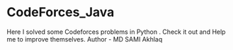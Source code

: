 # CodeForces_Java
Here I solved some Codeforces problems in Python . Check it out and Help me to improve themselves. Author - MD SAMI Akhlaq
